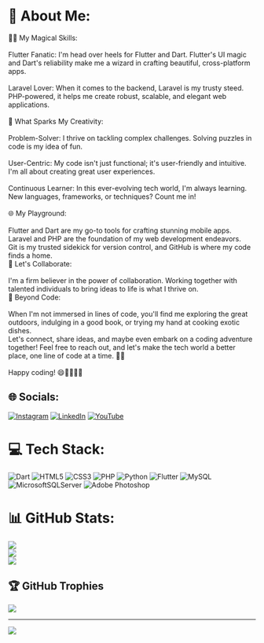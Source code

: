 # 💫 About Me:
🧙‍♂️ My Magical Skills:<br><br>Flutter Fanatic: I'm head over heels for Flutter and Dart. Flutter's UI magic and Dart's reliability make me a wizard in crafting beautiful, cross-platform apps.<br><br>Laravel Lover: When it comes to the backend, Laravel is my trusty steed. PHP-powered, it helps me create robust, scalable, and elegant web applications.<br><br>🌟 What Sparks My Creativity:<br><br>Problem-Solver: I thrive on tackling complex challenges. Solving puzzles in code is my idea of fun.<br><br>User-Centric: My code isn't just functional; it's user-friendly and intuitive. I'm all about creating great user experiences.<br><br>Continuous Learner: In this ever-evolving tech world, I'm always learning. New languages, frameworks, or techniques? Count me in!<br><br>🌐 My Playground:<br><br>Flutter and Dart are my go-to tools for crafting stunning mobile apps.<br>Laravel and PHP are the foundation of my web development endeavors.<br>Git is my trusted sidekick for version control, and GitHub is where my code finds a home.<br>🤝 Let's Collaborate:<br><br>I'm a firm believer in the power of collaboration. Working together with talented individuals to bring ideas to life is what I thrive on.<br>🌈 Beyond Code:<br><br>When I'm not immersed in lines of code, you'll find me exploring the great outdoors, indulging in a good book, or trying my hand at cooking exotic dishes.<br>Let's connect, share ideas, and maybe even embark on a coding adventure together! Feel free to reach out, and let's make the tech world a better place, one line of code at a time. 🚀✨<br><br>Happy coding! 😄👨‍💻👩‍💻


## 🌐 Socials:
[![Instagram](https://img.shields.io/badge/Instagram-%23E4405F.svg?logo=Instagram&logoColor=white)](https://instagram.com/Farhadadarbar) [![LinkedIn](https://img.shields.io/badge/LinkedIn-%230077B5.svg?logo=linkedin&logoColor=white)](https://linkedin.com/in/Farhadadarbar) [![YouTube](https://img.shields.io/badge/YouTube-%23FF0000.svg?logo=YouTube&logoColor=white)](https://youtube.com/@Farhadadarbar) 

# 💻 Tech Stack:
![Dart](https://img.shields.io/badge/dart-%230175C2.svg?style=for-the-badge&logo=dart&logoColor=white) ![HTML5](https://img.shields.io/badge/html5-%23E34F26.svg?style=for-the-badge&logo=html5&logoColor=white) ![CSS3](https://img.shields.io/badge/css3-%231572B6.svg?style=for-the-badge&logo=css3&logoColor=white) ![PHP](https://img.shields.io/badge/php-%23777BB4.svg?style=for-the-badge&logo=php&logoColor=white) ![Python](https://img.shields.io/badge/python-3670A0?style=for-the-badge&logo=python&logoColor=ffdd54) ![Flutter](https://img.shields.io/badge/Flutter-%2302569B.svg?style=for-the-badge&logo=Flutter&logoColor=white) ![MySQL](https://img.shields.io/badge/mysql-%2300f.svg?style=for-the-badge&logo=mysql&logoColor=white) ![MicrosoftSQLServer](https://img.shields.io/badge/Microsoft%20SQL%20Sever-CC2927?style=for-the-badge&logo=microsoft%20sql%20server&logoColor=white) ![Adobe Photoshop](https://img.shields.io/badge/adobephotoshop-%2331A8FF.svg?style=for-the-badge&logo=adobephotoshop&logoColor=white)
# 📊 GitHub Stats:
![](https://github-readme-stats.vercel.app/api?username=farhadadarbar&theme=default&hide_border=false&include_all_commits=false&count_private=false)<br/>
![](https://github-readme-streak-stats.herokuapp.com/?user=farhadadarbar&theme=default&hide_border=false)<br/>
![](https://github-readme-stats.vercel.app/api/top-langs/?username=farhadadarbar&theme=default&hide_border=false&include_all_commits=false&count_private=false&layout=compact)

## 🏆 GitHub Trophies
![](https://github-profile-trophy.vercel.app/?username=farhadadarbar&theme=onedark&no-frame=false&no-bg=true&margin-w=4)

---
[![](https://visitcount.itsvg.in/api?id=farhadadarbar&icon=0&color=0)](https://visitcount.itsvg.in)

<!-- Proudly created with GPRM ( https://gprm.itsvg.in ) -->
